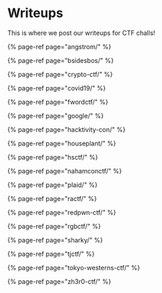 # Writeups

This is where we post our writeups for CTF challs!

{% page-ref page="angstrom/" %}

{% page-ref page="bsidesbos/" %}

{% page-ref page="crypto-ctf/" %}

{% page-ref page="covid19/" %}

{% page-ref page="fwordctf/" %}

{% page-ref page="google/" %}

{% page-ref page="hacktivity-con/" %}

{% page-ref page="houseplant/" %}

{% page-ref page="hsctf/" %}

{% page-ref page="nahamconctf/" %}

{% page-ref page="plaid/" %}

{% page-ref page="ractf/" %}

{% page-ref page="redpwn-ctf/" %}

{% page-ref page="rgbctf/" %}

{% page-ref page="sharky/" %}

{% page-ref page="tjctf/" %}

{% page-ref page="tokyo-westerns-ctf/" %}

{% page-ref page="zh3r0-ctf/" %}

